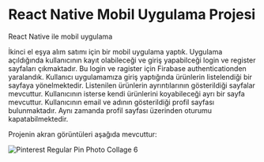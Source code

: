 # React Native Mobil Uygulama Projesi

React Native ile mobil uygulama

İkinci el eşya alım satımı için bir mobil uygulama yaptık. Uygulama açıldığında kullanıcının kayıt 
olabileceği ve giriş yapabilceği login ve register sayfaları çıkmaktadır. Bu login ve ragister için 
Firabase authenticationden yaralandık. Kullanıcı uygulamamıza giriş yaptığında ürünlerin 
listelendiği bir sayfaya yönelmektedir. Listenilen ürünlerin ayrıntılarının gösterildiği sayfalar 
mevcuttur. Kullanıcının isterse kendi ürünlerini koyabileceği ayrı bir sayfa mevcuttur. 
Kullanıcının email ve adının gösterildiği profil sayfası bulunmaktadır. Aynı zamanda profil sayfası 
üzerinden oturumu kapatabilmektedir.

Projenin akran görüntüleri aşağıda mevcuttur:

![Pinterest Regular Pin Photo Collage 6](https://user-images.githubusercontent.com/74631023/133939889-263f7947-4a8c-4007-8493-aeded0739b0f.png)
